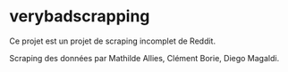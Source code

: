 # verybadscrapping
Ce projet est un projet de scraping incomplet de Reddit.

Scraping des données par Mathilde Allies, Clément Borie, Diego Magaldi.


